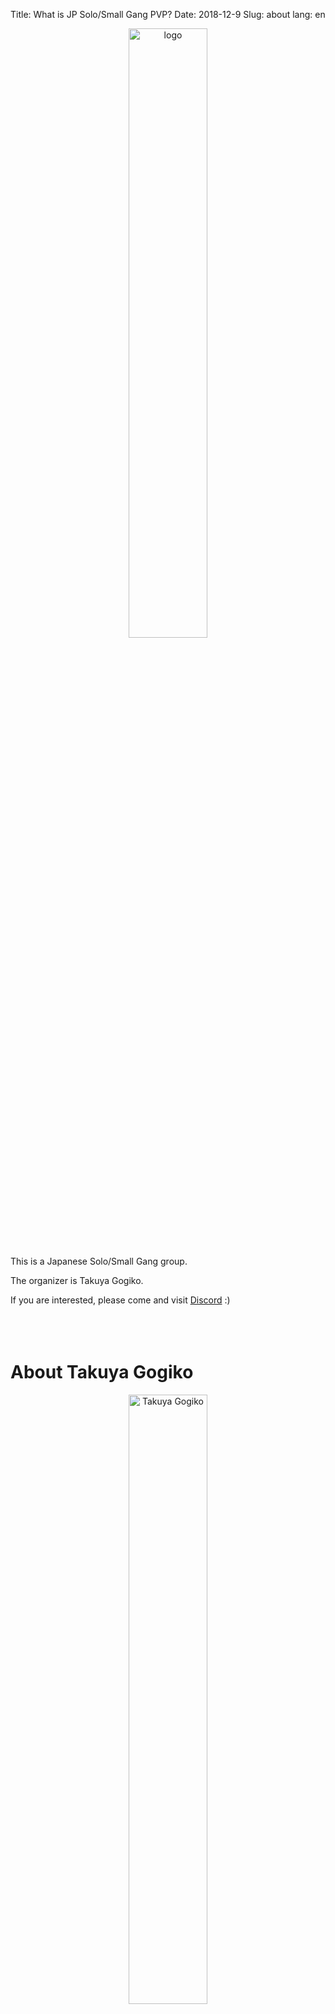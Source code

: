 Title: What is JP Solo/Small Gang PVP?
Date: 2018-12-9
Slug: about
lang: en

<p style="text-align: center;">
<img src="{static}/images/logo.jpg" width="50%" alt="logo">
</p>

This is a Japanese Solo/Small Gang group.

The organizer is Takuya Gogiko.  

If you are interested, please come and visit [Discord](https://discord.gg/FcYrc47) :)
<br /><br /><br /><br />

# About Takuya Gogiko
<p style="text-align: center;">
<img src="{static}/images/Takuya-Gogiko.jpg" width="50%" alt="Takuya Gogiko">
</p>

## [zKillboard](https://zkillboard.com/character/95235307/)
## [Twitch](https://www.twitch.tv/takuyagogiko)
## [Youtube](https://www.youtube.com/channel/UCLyw5fFzGvuNCz3xA6hHg1A)
## [Twitter](https://twitter.com/Takuya_Gogiko)
<br />
### This site takes permission, but the author is not Takuya Gogiko himself.